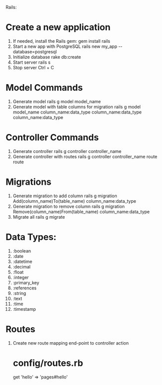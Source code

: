 Rails:

# Create a new application
1. If needed, install the Rails gem:
    gem install rails
2. Start a new app with PostgreSQL
    rails new my_app --database=postgresql
3. Initialize database
    rake db:create
4. Start server
    rails s
5. Stop server
    Ctrl + C

# Model Commands
1. Generate model
    rails g model model_name
2. Generate model with table columns for migration
    rails g model model_name column_name:data_type column_name:data_type column_name:data_type

# Controller Commands
1. Generate controller
    rails g controller controller_name
2. Generate controller with routes
    rails g controller controller_name route route

# Migrations
1. Generate migration to add column
    rails g migration Add(column_name)To(table_name) column_name:data_type
2. Generate migration to remove column
    rails g migration Remove(column_name)From(table_name) column_name:data_type
3. Migrate all
    rails g migrate

# Data Types:
1. :boolean
2. :date
3. :datetime
4. :decimal
5. :float
6. :integer
7. :primary_key
8. :references
9. :string
10. :text
11. :time
12. :timestamp

# Routes
1. Create new route mapping end-point to controller action
    # config/routes.rb
    get 'hello' => 'pages#hello'